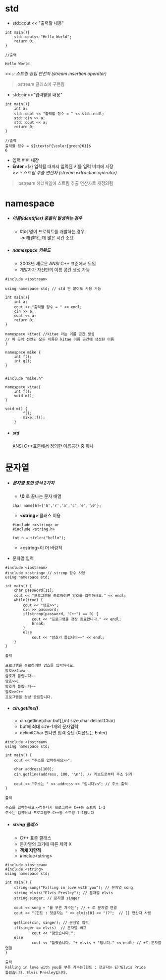 
# std 

* std::cout << "출력할 내용"
```
int main(){
    std::cout<< "Hello World";
    return 0;
}

//출력

Hello World
```


_<< :: 스트림 삽입 연선자 (stream insertion operator)_   
> ostream 클래스에 구현됨
* std::cin>>"입력받을 내용"
```
int main(){
    int a;
    std::cout << "출력할 정수 = " << std::endl;
    std::cin >> a;
    std::cout << a;
    return 0;
}

//출력
출력할 정수 = ${\textsf{\color{green}6}}$
6

```


* 입력 버퍼 내장
* **Enter** 키가 입력될 때까지 입력된 키를 입력 버퍼에 저장    
_\>> :: 스트림 추출 연선자 (stream extraction operator)_   
> iostream 헤더파일에 스트림 추출 연산자로 재정의됨



# namespace

* ##### 이름(*identifier*) 충돌이 발생하는 경우
   * 여러 명이 프로젝트를 개발하는 경우    
   **->** 해결하는데 많은 시간 소요   



* ##### *namespace* 키워드
   * 2003년 새로운 *ANSI* C++ 표준에서 도입
   * 개발자가 자신만의 이름 공간 생성 가능   
  


```
#include <iostream>

using namespace std; // std 안 붙여도 사용 가능

int main(){
    int a;
    cout << "출력할 정수 = " << endl;
    cin >> a;
    cout << a;
    return 0;
} 
```   
 
  

```
namespace kitae{ //kitae 라는 이름 공간 생성
// 이 곳에 선언된 모든 이름은 kitae 이름 공간에 생성된 이름
}
```

```
namespace mike {
    int f();
    int g();
}


#include "mike.h"

namespace kitae{
    int f();
    void m();
}

void m() {
        f();
        mike::f();
    }

```

* ##### std   
    ANSI C++표준에서 정의한 이름공간 중 하나

# 문자열
* ##### 문자열 표현 방식 2가지
   *  **\0** 로 끝나는 문자 배열
   ```
   char name[6]={'G','r','a','c','e','\0'};
   ``` 
   * **\<string>** 클래스 이용   
    ```
    #include <cstring> or
    #include <string.h>

    int n = strlen("hello");
    ```   
    * \<cstring>이 더 바람직   




* 문자열 입력
```
#include <iostream>
#include <cstring> // strcmp 함수 사용
using namespace std;

int main() {
    char password[11];
    cout << "프로그램을 종료하려면 암호를 입력하세요." << endl;
    while(true) {
        cout << "암호>>";
        cin >> password;
        if(strcmp(password, "C++") == 0) {
            cout << "프로그램을 정상 종료합니다." << endl;
            break;
        }
        else 
            cout << "암호가 틀립니다~~" << endl;
    }
}

출력

프로그램을 종료하려면 암호를 입력하세요.
암호>>Java
암호가 틀립니다~~
암호>>C
암호가 틀립니다~~
암호>>C++
프로그램을 정상 종료합니다.
```


* ##### **cin.getline()**
  * cin.getline(char buf[],int size,char delimitChar)
  * buf에 최대 size-1개의 문자입력
  * delimitChar 만나면 입력 중단 (디폴트는 Enter)
```
#include <iostream>
using namespace std;

int main() {
    cout << "주소를 입력하세요>>";

    char address[100]; 
    cin.getline(address, 100, '\n'); // 키보드로부터 주소 읽기

    cout << "주소는 " << address << "입니다\n"; // 주소 출력
}

출력

주소를 입력하세요>>컴퓨터시 프로그램구 C++동 스트링 1-1
주소는 컴퓨터시 프로그램구 C++동 스트링 1-1입니다

```

* ##### string 클래스
  * C++ 표준 클래스
  * 문자열의 크기에 따른 제약 X
  * **객체 지향적**
  * #inclue\<string> 


```
#include <iostream>
#include <string> 
using namespace std;

int main() {
    string song("Falling in love with you"); // 문자열 song
    string elvis("Elvis Presley"); // 문자열 elvis
    string singer; // 문자열 singer

    cout << song + "를 부른 가수는"; // + 로 문자열 연결
    cout << "(힌트 : 첫글자는 " << elvis[0] << ")?";  // [] 연산자 사용

    getline(cin, singer); // 문자열 입력
    if(singer == elvis)  // 문자열 비교
            cout << "맞았습니다.";
    else
            cout << "틀렸습니다. "+ elvis + "입니다." << endl; // +로 문자열 연결
}

출력
Falling in love with you를 부른 가수는(힌트 : 첫글자는 E)?Elvis Pride
틀렸습니다. Elvis Presley입니다.

```
